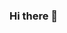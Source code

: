 ### Hi there 👋

<!--
**yntzes/yntzes** is a ✨ _special_ ✨ repository because its `README.md` (this file) appears on your GitHub profile.

Here are some ideas to get you started:

- 🔭 I’m currently working from home.
- 🌱 I’m currently learning go lang.
- 👯 I’m looking to collaborate on website building.
- 🤔 I’m looking for help with coding.
- 📫 How to reach me: mail：yntzes@beeble.com
-->
